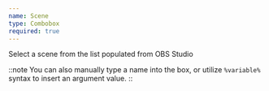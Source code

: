 ```yaml
---
name: Scene
type: Combobox
required: true
---
```


Select a scene from the list populated from OBS Studio

::note
You can also manually type a name into the box, or utilize `%variable%` syntax to insert an argument value.
::